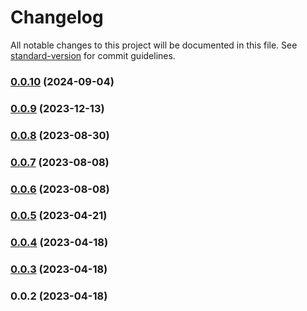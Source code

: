 # Changelog

All notable changes to this project will be documented in this file. See [standard-version](https://github.com/conventional-changelog/standard-version) for commit guidelines.

### [0.0.10](https://github.com/howxm/howxm-js/compare/v0.0.9...v0.0.10) (2024-09-04)

### [0.0.9](https://github.com/howxm/howxm-js/compare/v0.0.8...v0.0.9) (2023-12-13)

### [0.0.8](https://github.com/howxm/howxm-js/compare/v0.0.7...v0.0.8) (2023-08-30)

### [0.0.7](https://github.com/howxm/howxm-js/compare/v0.0.6...v0.0.7) (2023-08-08)

### [0.0.6](https://github.com/howxm/howxm-js/compare/v0.0.5...v0.0.6) (2023-08-08)

### [0.0.5](https://github.com/howxm/howxm-js/compare/v0.0.4...v0.0.5) (2023-04-21)

### [0.0.4](https://github.com/howxm/howxm-js/compare/v0.0.3...v0.0.4) (2023-04-18)

### [0.0.3](https://github.com/howxm/howxm-js/compare/v0.0.2...v0.0.3) (2023-04-18)

### 0.0.2 (2023-04-18)
